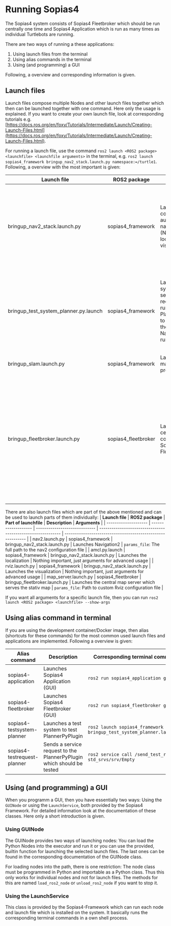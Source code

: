# Running Sopias4
The Sopias4 system consists of Sopias4 Fleetbroker which should be run centrally one time and Sopias4 Application which is run as many times as individual Turtlebots are running. 

There are two ways of running a these applications:
1. Using launch files from the terminal
2. Using alias commands in the terminal
3. Using (and programming) a GUI

Following, a overview and corresponding information is given.

## Launch files
Launch files compose multiple Nodes and other launch files together which then can be launched together with one command. Here only the usage  is explained. If you want to create your own launch file, look at corresponding tutorials e.g. [https://docs.ros.org/en/foxy/Tutorials/Intermediate/Launch/Creating-Launch-Files.html](https://docs.ros.org/en/foxy/Tutorials/Intermediate/Launch/Creating-Launch-Files.html).

For running a launch file, use the command `ros2 launch <ROS2 package> <launchfile> <launchfile arguments>`  in the terminal, e.g. `ros2 launch sopias4_framework bringup_nav2_stack.launch.py namespace:=/turtle1`. Following, a overview with the most important is given:

| **Launch file**                       | **ROS2 package**    | **Description**                                                                                                                  | **Arguments**                                                                                                                                                                                                                                                                                                    |
| ------------------------------------- | ------------------- | -------------------------------------------------------------------------------------------------------------------------------- | ---------------------------------------------------------------------------------------------------------------------------------------------------------------------------------------------------------------------------------------------------------------------------------------------------------------- |
| bringup_nav2_stack.launch.py          | sopias4_framework   | Launches the complete autnomous navigation stack (Navigation2, localization and visualization)                                   | `use_simulation`: If a Gazebo simulation  should be launched (deprecated) <br> `namespace`: The namespace of the  Turtlebot which should  be controlled <br> `log_level`: The logging level of all nodes                                                                                                         |
| bringup_test_system_planner.py.launch | sopias4_framework   | Launches a test system which sends test requests to a running PlannerPyPlugin to test it without the complete Nav2 Stack running | `plugin_name`: The name of the planner plugin which should be tested <br> `namespace`: The namespace of the  Turtlebot which should  be controlled <br> `log_level`: The logging level of all nodes                                                                                                              |
| bringup_slam.launch.py                | sopias4_framework   | Launches the mapping process                                                                                                     | Nothing important, just arguments for advanced usage                                                                                                                                                                                                                                                             |
| bringup_fleetbroker.launch.py         | sopias4_fleetbroker | Launches all central components of Sopias4 Fleetbroker                                                                           | `use_domain_bridge`: If Sopias4 DomainBridge  should be launched which bridges communication between different ROS domain IDs <br> `params_file`: Path to custom map_server configuration if if custom one should be used <br> `map`: The path to the static map (YAML file) if custom should be used at startup |

There are also launch files which are part of the above mentioned and can be used to launch parts of them individually:
| **Launch file**      | **ROS2 package**    | **Part of launchfile**        | **Description**                                             | **Arguments**                                               |
| -------------------- | ------------------- | ----------------------------- | ----------------------------------------------------------- | ----------------------------------------------------------- |
| nav2.launch.py       | sopias4_framework   | bringup_nav2_stack.launch.py  | Launches Navigation2                                        | `params_file`: The full path to the nav2 configuration file |
| amcl.py.launch       | sopias4_framework   | bringup_nav2_stack.launch.py  | Launches the localization                                   | Nothing important, just arguments for advanced usage        |
| rviz.launch.py       | sopias4_framework   | bringup_nav2_stack.launch.py  | Launches the visualization                                  | Nothing important, just arguments for advanced usage        |
| map_server.launch.py | sopias4_fleetbroker | bringup_fleetbroker.launch.py | Launches the central map server which serves the stativ map | `params_file`: Path to custom Rviz configuration file       |

If you want all arguments for a specific launch file, then you can run  `ros2 launch <ROS2 package> <launchfile> --show-args` 

## Using alias command in terminal
If you are using the development container/Docker image, then alias (shortcuts for these commands) for the most common used launch files and applications are implemented. Following a overview is given:

| **Alias command**           | **Description**                                                       | **Corresponding terminal command**                                    |
| --------------------------- | --------------------------------------------------------------------- | --------------------------------------------------------------------- |
| sopias4-application         | Launches Sopias4 Application (GUI)                                    | `ros2 run sopias4_application gui`                                    |
| sopias4-fleetbroker         | Launches Sopias4 Fleetbroker (GUI)                                    | `ros2 run sopias4_fleetbroker gui.py`                                 |
| sopias4-testsystem-planner  | Launches a test system to test PlannerPyPlugin                        | `ros2 launch sopias4_framework bringup_test_system_planner.launch.py` |
| sopias4-testrequest-planner | Sends a service request to the PlannerPyPlugin which should be tested | `ros2 service call /send_test_request std_srvs/srv/Empty`             |

## Using (and programming) a GUI
When you programm a GUI, then you have essentially two ways: Using the `GUINode` or using the `LaunchService`, both provided by the Sopias4 Framework. For detailed information look at the documentation of these classes. Here only a short introduction is given.

### Using GUINode
The GUINode provides two ways of launching nodes: You can load the Python Nodes into the executor and run it or you can use the provided, builtin function for launching the selected launch files. The last ones can be found in the corresponding documentation of the GUINode class.

For loading nodes into the path, there is one restriction: The node class must be programmed in Python and importable as a Python class. Thus this only works for individual nodes and not for launch files. The methods for this are named `load_ros2_node` or `unload_ros2_node` if you want to stop it.

### Using the LaunchService
This class is provided by the Sopias4-Framework which can run each node and launch file which is installed on the system. It basically runs the corresponding terminal commands in a own shell process.
